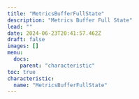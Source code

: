 ```yaml
---
title: "MetricsBufferFullState"
description: "Metrics Buffer Full State"
lead: ""
date: 2024-06-23T20:41:57.462Z
draft: false
images: []
menu:
  docs:
    parent: "characteristic"
toc: true
characteristic:
  name: "MetricsBufferFullState"
---
```


